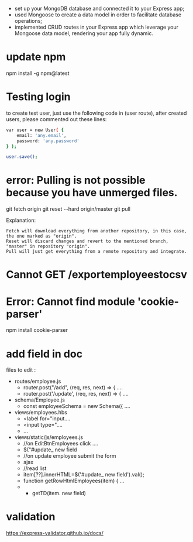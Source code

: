 
- set up your MongoDB database and connected it to your Express app;
- used Mongoose to create a data model in order to facilitate database operations;
- implemented CRUD routes in your Express app which leverage your Mongoose data model, rendering your app fully dynamic.

# update npm
npm install -g npm@latest

# Testing login
to create test user, just use the following code in (user route), after created users, please commented out these lines:


```bash
var user = new User( {
    email: 'any.email',
    password: 'any.password'
} );

user.save();
```

# error: Pulling is not possible because you have unmerged files.

git fetch origin
git reset --hard origin/master
git pull

Explanation:

    Fetch will download everything from another repository, in this case, the one marked as "origin".
    Reset will discard changes and revert to the mentioned branch, "master" in repository "origin".
    Pull will just get everything from a remote repository and integrate.

# Cannot GET /exportemployeestocsv


# Error: Cannot find module 'cookie-parser'
npm install cookie-parser

# add field in doc
files to edit :
- routes/employee.js
    - router.post("/add", (req, res, next) => { ....
    - router.post('/update', (req, res, next) => { ....
- schema/Employee.js
    - const employeeSchema = new Schema({ ....
- views/employees.hbs
    - <label for="input....
    - <input type="....
    - <!-- Modal - Update Employee details --> ...
- views/static/js/employees.js
    - //on EditBtnEmployees click ....
    - $("#update_ new field
    - //on update employee submit the form 
    - ajax
    - //read list 
    - item[??].innerHTML=$('#update_ new field').val();
    - function getRowHtmlEmployees(item) { ...
    - + getTD(item. new field)



# validation
https://express-validator.github.io/docs/




